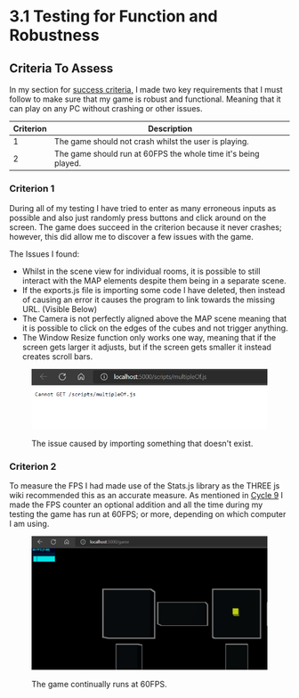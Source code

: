 # 3.1 Testing for Function and Robustness

## Criteria To Assess

In my section for [success criteria,](../1-analysis/1.5-success-criteria.md) I made two key requirements that I must follow to make sure that my game is robust and functional. Meaning that it can play on any PC without crashing or other issues.

| Criterion | Description                                                    |
| --------- | -------------------------------------------------------------- |
| 1         | The game should not crash whilst the user is playing.          |
| 2         | The game should run at 60FPS the whole time it's being played. |

### Criterion 1

During all of my testing I have tried to enter as many erroneous inputs as possible and also just randomly press buttons and click around on the screen. The game does succeed in the criterion because it never crashes; however, this did allow me to discover a few issues with the game.

The Issues I found:

* Whilst in the scene view for individual rooms, it is possible to still interact with the MAP elements despite them being in a separate scene.
* If the exports.js file is importing some code I have deleted, then instead of causing an error it causes the program to link towards the missing URL. (Visible Below)
* The Camera is not perfectly aligned above the MAP scene meaning that it is possible to click on the edges of the cubes and not trigger anything.
* The Window Resize function only works one way, meaning that if the screen gets larger it adjusts, but if the screen gets smaller it instead creates scroll bars.

<figure><img src="../.gitbook/assets/image (2).png" alt=""><figcaption><p>The issue caused by importing something that doesn't exist.</p></figcaption></figure>

### Criterion 2

To measure the FPS I had made use of the Stats.js library as the THREE js wiki recommended this as an accurate measure. As mentioned in [Cycle 9](../design-and-development/cycle-9-final-patch.md#development) I made the FPS counter an optional addition and all the time during my testing the game has run at 60FPS; or more, depending on which computer I am using.

<figure><img src="../.gitbook/assets/image (13).png" alt=""><figcaption><p>The game continually runs at 60FPS.</p></figcaption></figure>
